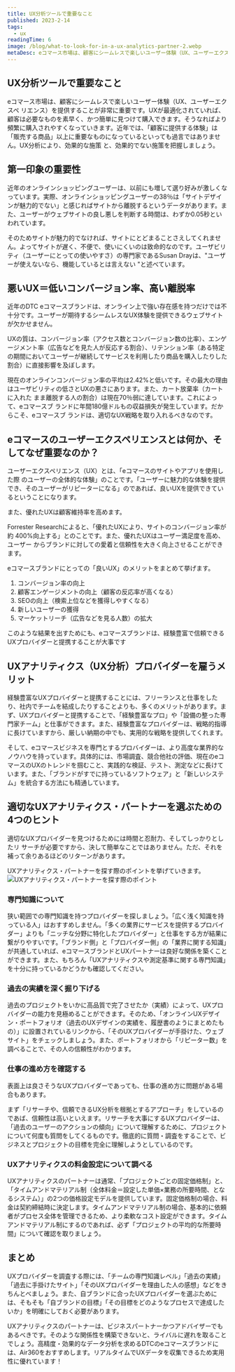 ```yaml
---
title: UX分析ツールで重要なこと
published: 2023-2-14
tags: 
  - ux
readingTime: 6
image: /blog/what-to-look-for-in-a-ux-analytics-partner-2.webp
metaDesc: eコマース市場は、顧客にシームレスで楽しいユーザー体験（UX、ユーザーエクスペリエンス）を提供することが非常に重要です。UXが最適化されていれば、顧客は必要なものを素早く、かつ簡単に見つけて購入できます。
---
```


## UX分析ツールで重要なこと
eコマース市場は、顧客にシームレスで楽しいユーザー体験（UX、ユーザーエクスペ
リエンス）を提供することが非常に重要です。UXが最適化されていれば、顧客は必要なものを素早く、かつ簡単に見つけて購入できます。そうなればより頻繁に購入されやすくなっていきます。近年では、「顧客に提供する体験」は「販売する商品」以上に重要なものになっているといっても過言ではありません。UX分析により、効果的な施策
と、効果的でない施策を把握しましょう。

## 第一印象の重要性
近年のオンラインショッピングユーザーは、以前にも増して選り好みが激しくなっています。実際、オンラインショッピングユーザーの38％は「サイトデザインが魅力的でない」と感じればサイトから離脱するというデータがあります。また、ユーザーがウェブサイトの良し悪しを判断する時間は、わずか0.05秒といわれています。

そのためサイトが魅力的でなければ、サイトにとどまることさえしてくれません。よってサイトが遅く、不便で、使いにくいのは致命的なのです。ユーザビリティ（ユーザーにとっての使いやすさ）の専門家であるSusan Drayは、"ユーザーが使えないなら、機能しているとは言えない "と述べています。

## 悪いUX＝低いコンバージョン率、高い離脱率
近年のDTC eコマースブランドは、オンライン上で強い存在感を持つだけでは不十分です。ユーザーが期待するシームレスなUX体験を提供できるウェブサイトが欠かせません。

UXの質は、コンバージョン率（アクセス数とコンバージョン数の比率）、エンゲージメント率（広告などを見た人が反応する割合）、リテンション率（ある特定の期間においてユーザーが継続してサービスを利用したり商品を購入したりした割合）に直接影響を及ぼします。

現在のオンラインコンバージョン率の平均は2.42%と低いです。その最大の理由はユーザビリティの低さとUXの悪さにあります。また、カート放棄率（カートに入れた
まま離脱する人の割合）は現在70％弱に達しています。これによって、eコマースブ
ランドに年間180億ドルもの収益損失が発生しています。だからこそ、eコマースブ
ランドは、適切なUX戦略を取り入れるべきなのです。

## eコマースのユーザーエクスペリエンスとは何か、そしてなぜ重要なのか？
ユーザーエクスペリエンス（UX）とは、「eコマースのサイトやアプリを使用した際
のユーザーの全体的な体験」のことです。「ユーザーに魅力的な体験を提供でき、そのユーザーがリピーターになる」のであれば、良いUXを提供できているということになります。

また、優れたUXは顧客維持率を高めます。

Forrester Researchによると、「優れたUXにより、サイトのコンバージョン率が約
400%向上する」とのことです。また、優れたUXはユーザー満足度を高め、ユーザー
からブランドに対しての愛着と信頼性を大きく向上させることができます。

eコマースブランドにとっての「良いUX」のメリットをまとめて挙げます。
1. コンバージョン率の向上
2. 顧客エンゲージメントの向上（顧客の反応率が高くなる）
3. SEOの向上（検索上位などを獲得しやすくなる）
4. 新しいユーザーの獲得
5. マーケットリーチ（広告などを見る人数）の拡大

このような結果を出すためにも、eコマースブランドは、経験豊富で信頼できるUXプロバイダーと提携することが大事です

## UXアナリティクス（UX分析）プロバイダーを雇うメリット
経験豊富なUXプロバイダーと提携することには、フリーランスと仕事をしたり、社内でチームを結成したりすることよりも、多くのメリットがあります。まず、UXプロバイダーと提携することで、「経験豊富なプロ」や「設備の整った専門家チーム」と仕事ができます。また、経験豊富なプロバイダーは、戦略的指導に長けていますから、厳しい納期の中でも、実用的な戦略を提供してくれます。

そして、eコマースビジネスを専門とするプロバイダーは、より高度な業界的なノウハウを持っています。具体的には、市場調査、競合他社の評価、現在のeコマースのUXのトレンドを掴むこと、実践的な検証、テスト、測定などに長けています。また、「ブランドがすでに持っているソフトウェア」と「新しいシステム」を統合する方法にも精通しています。

## 適切なUXアナリティクス・パートナーを選ぶための4つのヒント
適切なUXプロバイダーを見つけるためには時間と忍耐力、そしてしっかりとしたリ
サーチが必要ですから、決して簡単なことではありません。ただ、それを補って余りあるほどのリターンがあります。

UXアナリティクス・パートナーを探す際のポイントを挙げていきます。
![UXアナリティクス・パートナーを探す際のポイント](/blog/what-to-look-for-in-a-ux-analytics-partner-1.webp)

### 専門知識について
狭い範囲での専門知識を持つプロバイダーを探しましょう。「広く浅く知識を持っている人」はおすすめしません。「多くの業界にサービスを提供するプロバイダー」よりも「ニッチな分野に特化したプロバイダー」と仕事をする方が結果に繋がりやすいです。「ブランド側」と「プロバイダー側」の「業界に関する知識」が共通していれば、eコマースブランドとUXパートナーは良好な関係を築くことができます。また、もちろん「UXアナリティクスや測定基準に関する専門知識」を十分に持っているかどうかも確認してください。

### 過去の実績を深く掘り下げる
過去のプロジェクトをいかに高品質で完了させたか（実績）によって、UXプロバイダーの能力を見極めることができます。そのため、「オンラインUXデザイン・ポートフォリオ（過去のUXデザインの実績を、履歴書のようにまとめたもの）」に設置されているリンクから、「そのUXプロバイダーが手掛けた、ウェブサイト」をチェックしましょう。また、ポートフォリオから「リピーター数」を調べることで、その人の信頼性がわかります。

### 仕事の進め方を確認する
表面上は良さそうなUXプロバイダーであっても、仕事の進め方に問題がある場合もあります。

まず「リサーチや、信頼できるUX分析を根拠とするアプローチ」をしているのであば、信頼性は高いといえます。リサーチを大事にするUXプロバイダーは、「過去のユーザーのアクションの傾向」について理解するために、プロジェクトについて何度も質問をしてくるものです。徹底的に質問・調査をすることで、ビジネスとプロジェクトの目標を完全に理解しようとしているのです。

### UXアナリティクスの料金設定について調べる 
UXアナリティクスのパートナーは通常、「プロジェクトごとの固定価格制」と、「タイムアンドマテリアル制（全体料金＝設定した単価×業務の所要時間、となるシステム）」の2つの価格設定モデルを提供しています。固定価格制の場合、料金は契約締結時に決定します。タイムアンドマテリアル制の場合、基本的に依頼者がプロセス全体を管理できるため、より柔軟なコスト設定ができます。タイムアンドマテリアル制にするのであれば、必ず「プロジェクトの平均的な所要時間」について確認を取りましょう。

## まとめ
UXプロバイダーを調査する際には、「チームの専門知識レベル」「過去の実績」「過去に手掛けたサイト」「そのUXプロバイダーを理由した人の感想」などをきちんとべましょう。また、自ブランドに合ったUXプロバイダーを選ぶためには、そもそも「自ブランドの目標」「その目標をどのようなプロセスで達成したいか」を明確にしておく必要があります。

UXアナリティクスのパートナーは、ビジネスパートナーかつアドバイザーでもあるべきです。そのような関係性を構築できないと、ライバルに遅れを取ることでしょう。高精度・効果的なデータ分析を求めるDTCのeコマースブランドには、Air360をおすすめします。リアルタイムでUXデータを収集できるため実用性に優れています！